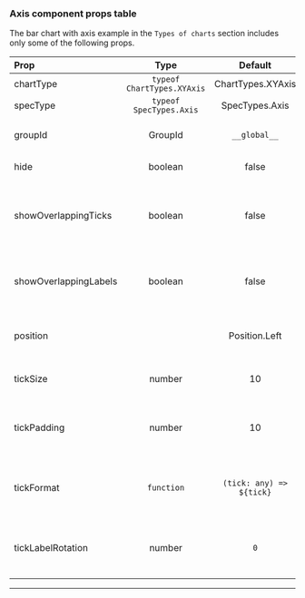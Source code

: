 ### Axis component props table 

The bar chart with axis example in the `Types of charts` section includes only some of the following props. 

| Prop | Type | Default | Note |
|:------|:------:|:---------:|:------|
| chartType | `typeof ChartTypes.XYAxis` | ChartTypes.XYAxis  |  |
| specType  | `typeof SpecTypes.Axis` | SpecTypes.Axis  |  |
| groupId | GroupId | `__global__`  | The ID of the axis group |
| hide  | boolean  | false  | Hide this axis |
| showOverlappingTicks | boolean | false  | Shows all ticks, also the one from the overlapping labels   |
| showOverlappingLabels | boolean  | false  | Shows all labels, also the overlapping ones |
| position |  | Position.Left | Where the axis appear on the chart |
| tickSize | number | 10 | The length of the tick line |
| tickPadding | number | 10 | The padding between the label and the tick |
| tickFormat | `function` | `(tick: any) => ${tick}`| A function called to format each single tick label|
| tickLabelRotation | number | `0`| The degrees of rotation of the tick labels|

***